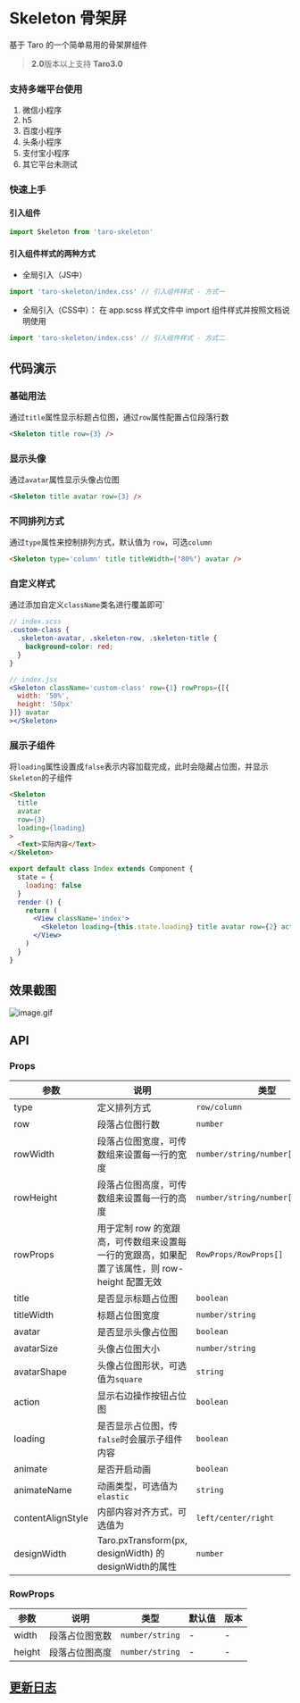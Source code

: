 # Skeleton 骨架屏
基于 Taro 的一个简单易用的骨架屏组件

> **2.0**版本以上支持 **Taro3.0**
### 支持多端平台使用 
1. 微信小程序
2. h5
3. 百度小程序
4. 头条小程序
5. 支付宝小程序
6. 其它平台未测试

### 快速上手
#### 引入组件

``` javascript
import Skeleton from 'taro-skeleton'
```
#### 引入组件样式的两种方式
* 全局引入（JS中）
``` js
import 'taro-skeleton/index.css' // 引入组件样式 - 方式一
```
* 全局引入（CSS中）： 在 app.scss 样式文件中 import 组件样式并按照文档说明使用
``` js
import 'taro-skeleton/index.css' // 引入组件样式 - 方式二
```

## 代码演示

### 基础用法

通过`title`属性显示标题占位图，通过`row`属性配置占位段落行数

``` html
<Skeleton title row={3} />
```

### 显示头像

通过`avatar`属性显示头像占位图

``` html
<Skeleton title avatar row={3} />
```
### 不同排列方式
通过`type`属性来控制排列方式，默认值为 `row`，可选`column`
``` html
<Skeleton type='column' title titleWidth={'80%'} avatar />
```
### 自定义样式
通过添加自定义`className`类名进行覆盖即可`
``` scss
// index.scss
.custom-class { 
  .skeleton-avatar, .skeleton-row, .skeleton-title {
    background-color: red;
  }
}
```
``` jsx
// index.jsx
<Skeleton className='custom-class' row={1} rowProps={[{
  width: '50%',
  height: '50px'
}]} avatar
></Skeleton>
```

### 展示子组件

将`loading`属性设置成`false`表示内容加载完成，此时会隐藏占位图，并显示`Skeleton`的子组件

``` html
<Skeleton
  title
  avatar
  row={3}
  loading={loading}
>
  <Text>实际内容</Text>
</Skeleton>
```

```jsx
export default class Index extends Component {
  state = {
    loading: false
  }
  render () {
    return (
      <View className='index'>
        <Skeleton loading={this.state.loading} title avatar row={2} action></Skeleton>
      </View>
    )
  }
}
```

## 效果截图
![image.gif](https://img10.360buyimg.com/img/jfs/t1/60232/20/13975/296420/5db7e244E05a0d555/d7724d0dd3af11ec.gif)



## API

### Props

| 参数 | 说明 | 类型 | 默认值 | 版本 |
|------|------|------|------|------|
| type | 定义排列方式  | `row/column` | `row` | 1.0.12 |
| row | 段落占位图行数 | `number` | `0` | - |
| rowWidth | 段落占位图宽度，可传数组来设置每一行的宽度 | `number/string/number[]/string[]` | `100%` | - |
| rowHeight | 段落占位图高度，可传数组来设置每一行的高度 | `number/string/number[]/string[]` | `24` | 1.0.7 |
| rowProps | 用于定制 row 的宽跟高，可传数组来设置每一行的宽跟高，如果配置了该属性，则 row-height 配置无效 | `RowProps/RowProps[]` | - | 1.0.7 |
| title | 是否显示标题占位图 | `boolean` | `false` | - |
| titleWidth | 标题占位图宽度 | `number/string` | `40%` | - |
| avatar | 是否显示头像占位图 | `boolean` | `false` | - |
| avatarSize | 头像占位图大小 | `number/string` | `90` | - |
| avatarShape | 头像占位图形状，可选值为`square` | `string` | `round` | - |
| action | 显示右边操作按钮占位图 | `boolean` | `false` | - |
| loading | 是否显示占位图，传`false`时会展示子组件内容 | `boolean` | `true` | - 
| animate | 是否开启动画 | `boolean` | `true` | - |
| animateName | 动画类型，可选值为`elastic` | `string` | `blink` | 1.3.9 |
| contentAlignStyle | 内部内容对齐方式，可选值为 | `left/center/right` | `center` | 1.4.0
| designWidth |Taro.pxTransform(px, designWidth) 的designWidth的属性| `number` | `750` | 2.0.0 |
### RowProps

| 参数 | 说明 | 类型 | 默认值 | 版本 |
|------|------|------|------|------|
| width | 段落占位图宽数 | `number/string` | - | - |
| height | 段落占位图高度 | `number/string` | - | - |

## [更新日志](https://github.com/lentoo/taro-skeleton/blob/master/CHANGELOG.md)
